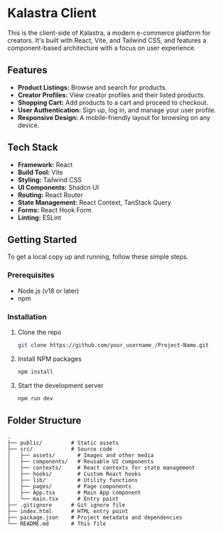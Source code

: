 # Kalastra Client

This is the client-side of Kalastra, a modern e-commerce platform for creators. It's built with React, Vite, and Tailwind CSS, and features a component-based architecture with a focus on user experience.

## Features

*   **Product Listings:** Browse and search for products.
*   **Creator Profiles:** View creator profiles and their listed products.
*   **Shopping Cart:** Add products to a cart and proceed to checkout.
*   **User Authentication:** Sign up, log in, and manage your user profile.
*   **Responsive Design:** A mobile-friendly layout for browsing on any device.

## Tech Stack

*   **Framework:** React
*   **Build Tool:** Vite
*   **Styling:** Tailwind CSS
*   **UI Components:** Shadcn UI
*   **Routing:** React Router
*   **State Management:** React Context, TanStack Query
*   **Forms:** React Hook Form
*   **Linting:** ESLint

## Getting Started

To get a local copy up and running, follow these simple steps.

### Prerequisites

*   Node.js (v18 or later)
*   npm

### Installation

1.  Clone the repo
    ```sh
    git clone https://github.com/your_username_/Project-Name.git
    ```
2.  Install NPM packages
    ```sh
    npm install
    ```
3.  Start the development server
    ```sh
    npm run dev
    ```

## Folder Structure

```
.
├── public/         # Static assets
├── src/            # Source code
│   ├── assets/       # Images and other media
│   ├── components/   # Reusable UI components
│   ├── contexts/     # React contexts for state management
│   ├── hooks/        # Custom React hooks
│   ├── lib/          # Utility functions
│   ├── pages/        # Page components
│   ├── App.tsx       # Main App component
│   └── main.tsx      # Entry point
├── .gitignore      # Git ignore file
├── index.html      # HTML entry point
├── package.json    # Project metadata and dependencies
└── README.md       # This file
```
